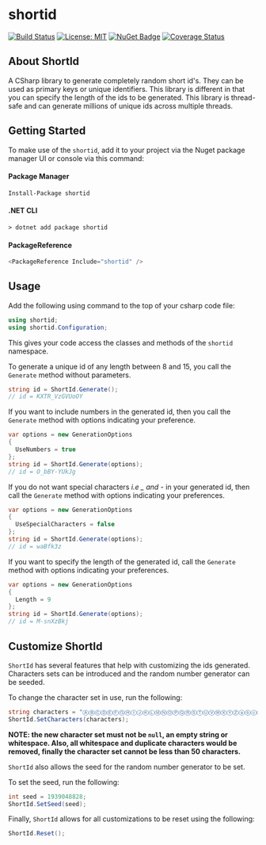 # shortid

[![Build Status](https://travis-ci.org/bolorundurowb/shortid.svg?branch=master)](https://travis-ci.org/bolorundurowb/shortid)  [![License: MIT](https://img.shields.io/badge/License-MIT-yellow.svg)](LICENSE) [![NuGet Badge](https://buildstats.info/nuget/shortid)](https://www.nuget.org/packages/shortid) [![Coverage Status](https://coveralls.io/repos/github/bolorundurowb/shortid/badge.svg?branch=master)](https://coveralls.io/github/bolorundurowb/shortid?branch=master)

## About ShortId

A CSharp library to generate completely random short id's. They can be used as primary keys or unique identifiers. This library is different in that you can specify the length of the ids to be generated. This library is thread-safe and can generate millions of unique ids across multiple threads.

## Getting Started

To make use of the `shortid`, add it to your project via the Nuget package manager UI or console via this command:

#### Package Manager

```
Install-Package shortid
```

#### .NET CLI
```
> dotnet add package shortid
```

#### PackageReference
```csharp
<PackageReference Include="shortid" />
```

## Usage

Add the following using command to the top of your csharp code file:

```csharp
using shortid;
using shortid.Configuration;
```

This gives your code access the classes and methods of the `shortid` namespace.

To generate a unique id of any length between 8 and 15, you call the `Generate` method without parameters.

```csharp
string id = ShortId.Generate();
// id = KXTR_VzGVUoOY
```

If you want to include numbers in the generated id, then you call the `Generate` method with options indicating your preference.

```csharp
var options = new GenerationOptions
{
  UseNumbers = true
};
string id = ShortId.Generate(options);
// id = O_bBY-YUkJg
```

If you do not want special characters *i.e _ and -* in your generated id, then call the `Generate` method with options indicating your preferences.

```csharp
var options = new GenerationOptions
{
  UseSpecialCharacters = false
};
string id = ShortId.Generate(options);
// id = waBfk3z
```

If you want to specify the length of the generated id, call the `Generate` method with options indicating your preferences.

```csharp
var options = new GenerationOptions
{
  Length = 9
};
string id = ShortId.Generate(options);
// id = M-snXzBkj
```


## Customize ShortId

`ShortId` has several features that help with customizing the ids generated. Characters sets can be introduced and the random number generator can be seeded.

To change the character set in use, run the following:

```csharp
string characters = "ⒶⒷⒸⒹⒺⒻⒼⒽⒾⒿⓀⓁⓂⓃⓄⓅⓆⓇⓈⓉⓊⓋⓌⓍⓎⓏⓐⓑⓒⓓⓔⓕⓖⓗⓘⓙⓚⓛⓜⓝⓞⓟⓠⓡⓢⓣⓤⓥⓦⓧⓨⓩ①②③④⑤⑥⑦⑧⑨⑩⑪⑫"; //whatever you want;
ShortId.SetCharacters(characters);
```

**NOTE: the new character set must not be `null`, an empty string or whitespace. Also, all whitespace and duplicate characters would be removed, finally the character set cannot be less than 50 characters.**

`ShortId` also allows the seed for the random number generator to be set.

To set the seed, run the following:

```csharp
int seed = 1939048828;
ShortId.SetSeed(seed);
```

Finally, `ShortId` allows for all customizations to be reset using the following:

```csharp
ShortId.Reset();
```